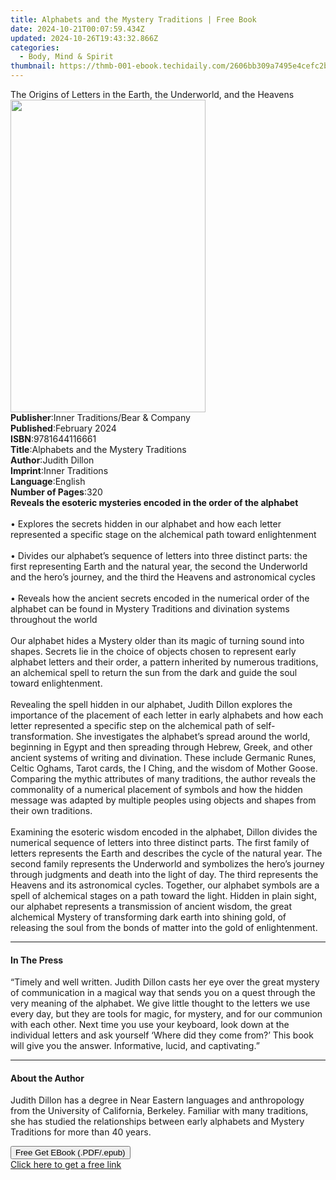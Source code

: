 ```yaml
---
title: Alphabets and the Mystery Traditions | Free Book
date: 2024-10-21T00:07:59.434Z
updated: 2024-10-26T19:43:32.866Z
categories:
  - Body, Mind & Spirit
thumbnail: https://thmb-001-ebook.techidaily.com/2606bb309a7495e4cefc2b979f5b044f53af1e89a5dca00c67f25808b7e775f1.jpg
---
```

<main id="book-container">
  <div class="flex flex-col">
    <div class="book-brief flex-1 py-6 px-4 sm:p-6 md:py-10 md:px-8">
      <!-- brief-->
      <div class="book-brief-main">
        The Origins of Letters in the Earth, the Underworld, and the Heavens
      </div>
    </div>
    <div
      class="book-meta-info flex-1 grid gap-4 col-start-1 col-end-3 row-start-1 sm:mb-6 sm:grid-cols-4 lg:gap-6 lg:col-start-2 lg:row-end-6 lg:row-span-6 lg:mb-0"
    >
      <div
        class="book-meta-info-left place-content-center mt-4 p-4 text-sm leading-6 col-start-2 col-span-2 dark:text-slate-400"
      >
        <img
          class="w-full h-500 object-cover rounded-lg sm:h-255 sm:col-span-2 lg:col-span-full"
          src="https://img-001-ebook.techidaily.com/4323eadada908eb09c15c168e8d13c04585881308f75b657608e479e500a7546.jpg"
          alt=""
          width="312"
          height="500"
        />
      </div>
      <div
        class="book-meta-info-right mt-2 col-start-1 row-start-2 col-span-3 self-center"
      >
        <!-- meta data  -->
        <div class="flex flex-col px-4 md:px-8">
          <div class="flex-1">
            <strong>Publisher</strong>:<span class="px-2"
              >Inner Traditions/Bear &amp; Company</span
            >
          </div>
          <div class="flex-1">
            <strong>Published</strong>:<span class="px-2">February 2024</span>
          </div>
          <div class="flex-1">
            <strong>ISBN</strong>:<span class="px-2">9781644116661</span>
          </div>
          <div class="flex-1">
            <strong>Title</strong>:<span class="px-2"
              >Alphabets and the Mystery Traditions</span
            >
          </div>
          <div class="flex-1">
            <strong>Author</strong>:<span class="px-2">Judith Dillon</span>
          </div>
          <div class="flex-1">
            <strong>Imprint</strong>:<span class="px-2">Inner Traditions</span>
          </div>
          <div class="flex-1">
            <strong>Language</strong>:<span class="px-2">English</span>
          </div>
          <div class="flex-1">
            <strong>Number of Pages</strong>:<span class="px-2">320</span>
          </div>
        </div>
      </div>
    </div>
    <div class="book-description flex-1 py-6 px-4 sm:p-6 md:py-10 md:px-8">
      <div class="book-description-main">
        <div accordion-content="" id="description">
          <b
            >Reveals the esoteric mysteries encoded in the order of the
            alphabet</b
          ><br /><br />• Explores the secrets hidden in our alphabet and how
          each letter represented a specific stage on the alchemical path toward
          enlightenment<br /><br />• Divides our alphabet’s sequence of letters
          into three distinct parts: the first representing Earth and the
          natural year, the second the Underworld and the hero’s journey, and
          the third the Heavens and astronomical cycles<br /><br />• Reveals how
          the ancient secrets encoded in the numerical order of the alphabet can
          be found in Mystery Traditions and divination systems throughout the
          world<br /><br />Our alphabet hides a Mystery older than its magic of
          turning sound into shapes. Secrets lie in the choice of objects chosen
          to represent early alphabet letters and their order, a pattern
          inherited by numerous traditions, an alchemical spell to return the
          sun from the dark and guide the soul toward enlightenment.
          <br /><br />Revealing the spell hidden in our alphabet, Judith Dillon
          explores the importance of the placement of each letter in early
          alphabets and how each letter represented a specific step on the
          alchemical path of self-transformation. She investigates the
          alphabet’s spread around the world, beginning in Egypt and then
          spreading through Hebrew, Greek, and other ancient systems of writing
          and divination. These include Germanic Runes, Celtic Oghams, Tarot
          cards, the I Ching, and the wisdom of Mother Goose. Comparing the
          mythic attributes of many traditions, the author reveals the
          commonality of a numerical placement of symbols and how the hidden
          message was adapted by multiple peoples using objects and shapes from
          their own traditions. <br /><br />Examining the esoteric wisdom
          encoded in the alphabet, Dillon divides the numerical sequence of
          letters into three distinct parts. The first family of letters
          represents the Earth and describes the cycle of the natural year. The
          second family represents the Underworld and symbolizes the hero’s
          journey through judgments and death into the light of day. The third
          represents the Heavens and its astronomical cycles. Together, our
          alphabet symbols are a spell of alchemical stages on a path toward the
          light. Hidden in plain sight, our alphabet represents a transmission
          of ancient wisdom, the great alchemical Mystery of transforming dark
          earth into shining gold, of releasing the soul from the bonds of
          matter into the gold of enlightenment.
        </div>
        <div class="accordion-fader"></div>
      </div>
    </div>
    <div class="book-excerpts flex-1 py-6 px-4 sm:p-6 md:py-10 md:px-8">
      <!-- excerpts-->
      <div class="book-excerpts-main">
        <hr />
        <h4 class="placeholder placeholder-heading">
          <span>In The Press</span>
        </h4>
        <p>
          “Timely and well written. Judith Dillon casts her eye over the great
          mystery of communication in a magical way that sends you on a quest
          through the very meaning of the alphabet. We give little thought to
          the letters we use every day, but they are tools for magic, for
          mystery, and for our communion with each other. Next time you use your
          keyboard, look down at the individual letters and ask yourself ‘Where
          did they come from?’ This book will give you the answer. Informative,
          lucid, and captivating.”
        </p>
      </div>
    </div>
    <div class="book-about-author flex-1 py-6 px-4 sm:p-6 md:py-10 md:px-8">
      <!-- about author-->
      <div class="book-main-author-main">
        <hr />
        <h4 class="placeholder placeholder-heading">
          <span>About the Author</span>
        </h4>
        <p>
          Judith Dillon has a degree in Near Eastern languages and anthropology
          from the University of California, Berkeley. Familiar with many
          traditions, she has studied the relationships between early alphabets
          and Mystery Traditions for more than 40 years.
        </p>
      </div>
    </div>
    <div class="book-free-get flex-1 py-6 px-4 sm:p-6 md:py-10 md:px-8">
      <button
        id="btn-free-get"
        class="bg-blue-500 hover:bg-blue-700 text-white font-bold py-2 px-4 rounded"
      >
        Free Get EBook (.PDF/.epub)
      </button>
      <div id="countdown-display" class="px-2 text-lg mt-2"></div>
      <a
        id="free-link"
        class="hidden bg-blue-500 hover:bg-blue-700 text-white font-bold py-2 px-4 rounded"
        href="https://www.ebooks.com/en-us/book/210816443/alphabets-and-the-mystery-traditions/judith-dillon/"
        target="_blank"
        >Click here to get a free link</a
      >
    </div>
    <script>
      let countdownTime = 0;
      let countdownInterval = null;
      document
        .getElementById('btn-free-get')
        .addEventListener('click', startCountdown);
      function startCountdown() {
        countdownTime = new Date().getTime() + 60000 * 3;
        countdownInterval = setInterval(updateCountdown, 1000);
        document.getElementById('btn-free-get').disabled = true;
        document
          .getElementById('btn-free-get')
          .classList.add('bg-gray-500', 'cursor-not-allowed');
      }
      function updateCountdown() {
        let currentTime = new Date().getTime();
        let timeLeft = countdownTime - currentTime;
        let secondsLeft = Math.floor(timeLeft / 1000);
        document.getElementById('countdown-display').innerHTML =
          `Remaining time: ${secondsLeft} seconds.`;
        if (secondsLeft <= 0) {
          clearInterval(countdownInterval);
          document.getElementById('btn-free-get').classList.add('hidden');
          document.getElementById('free-link').classList.remove('hidden');
          document.getElementById('countdown-display').innerHTML = '';
        }
      }
    </script>
  </div>
</main>

<ins class="adsbygoogle"
      style="display:block"
      data-ad-client="ca-pub-7571918770474297"
      data-ad-slot="8358498916"
      data-ad-format="auto"
      data-full-width-responsive="true"></ins>
    